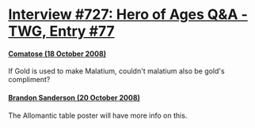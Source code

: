 # [Interview #727: Hero of Ages Q&A - TWG, Entry #77](https://www.theoryland.com/intvmain.php?i=727#77)

#### [Comatose (18 October 2008)](http://twg.17thshard.com/index.php?topic=6655.msg129293#msg129293)

If Gold is used to make Malatium, couldn't malatium also be gold's compliment?

#### [Brandon Sanderson (20 October 2008)](http://twg.17thshard.com/index.php?topic=6655.msg129388#msg129388)

The Allomantic table poster will have more info on this.

